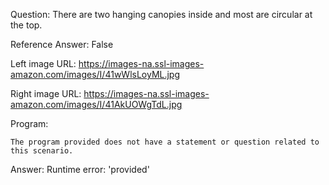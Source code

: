 Question: There are two hanging canopies inside and most are circular at the top.

Reference Answer: False

Left image URL: https://images-na.ssl-images-amazon.com/images/I/41wWlsLoyML.jpg

Right image URL: https://images-na.ssl-images-amazon.com/images/I/41AkUOWgTdL.jpg

Program:

```
The program provided does not have a statement or question related to this scenario.
```
Answer: Runtime error: 'provided'

